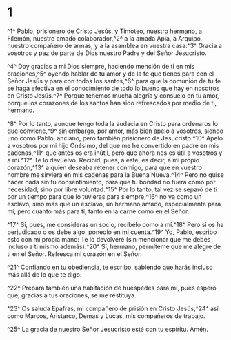 # 1
^1^ Pablo, prisionero de Cristo Jesús, y Timoteo, nuestro hermano, a Filemón, nuestro amado colaborador,^2^ a la amada Apia, a Arquipo, nuestro compañero de armas, y a la asamblea en vuestra casa:^3^ Gracia a vosotros y paz de parte de Dios nuestro Padre y del Señor Jesucristo.

^4^ Doy gracias a mi Dios siempre, haciendo mención de ti en mis oraciones,^5^ oyendo hablar de tu amor y de la fe que tienes para con el Señor Jesús y para con todos los santos,^6^ para que la comunión de tu fe se haga efectiva en el conocimiento de todo lo bueno que hay en nosotros en Cristo Jesús.^7^ Porque tenemos mucha alegría y consuelo en tu amor, porque los corazones de los santos han sido refrescados por medio de ti, hermano.

^8^ Por lo tanto, aunque tengo toda la audacia en Cristo para ordenaros lo que conviene,^9^ sin embargo, por amor, más bien apelo a vosotros, siendo uno como Pablo, anciano, pero también prisionero de Jesucristo.^10^ Apelo a vosotros por mi hijo Onésimo, del que me he convertido en padre en mis cadenas,^11^ que antes os era inútil, pero que ahora nos es útil a vosotros y a mí.^12^ Te lo devuelvo. Recibid, pues, a éste, es decir, a mi propio corazón,^13^ a quien deseaba retener conmigo, para que en vuestro nombre me sirviera en mis cadenas para la Buena Nueva.^14^ Pero no quise hacer nada sin tu consentimiento, para que tu bondad no fuera como por necesidad, sino por libre voluntad.^15^ Por lo tanto, tal vez se separó de ti por un tiempo para que lo tuvieras para siempre,^16^ no ya como un esclavo, sino más que un esclavo, un hermano amado, especialmente para mí, pero cuánto más para ti, tanto en la carne como en el Señor.

^17^ Si, pues, me consideras un socio, recíbelo como a mí.^18^ Pero si os ha perjudicado o os debe algo, ponedlo en mi cuenta.^19^ Yo, Pablo, escribo esto con mi propia mano: Te lo devolveré (sin mencionar que me debes incluso a ti mismo además).^20^ Sí, hermano, permíteme que me alegre de ti en el Señor. Refresca mi corazón en el Señor.

^21^ Confiando en tu obediencia, te escribo, sabiendo que harás incluso más allá de lo que te digo.

^22^ Prepara también una habitación de huéspedes para mí, pues espero que, gracias a tus oraciones, se me restituya.

^23^ Os saluda Epafras, mi compañero de prisión en Cristo Jesús,^24^ así como Marcos, Aristarco, Demas y Lucas, mis compañeros de trabajo.

^25^ La gracia de nuestro Señor Jesucristo esté con tu espíritu. Amén.